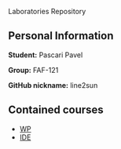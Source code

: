 Laboratories Repository

## Personal Information

**Student:** Pascari Pavel

**Group:** FAF-121

**GitHub nickname:** line2sun

## Contained courses

* [WP](/WP)
* [IDE](/IDE)
